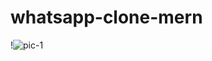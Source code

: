 # whatsapp-clone-mern
!![pic-1](https://github.com/[username]/[reponame]/blob/[branch]/Screenshots/clone1.jpg?raw=true)
